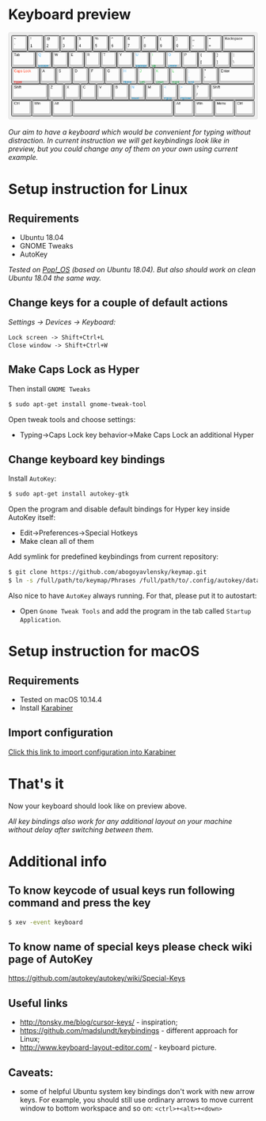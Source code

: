 # Keyboard preview

![Keyboard preview](keyboard-layout.png?raw=true "Title")

*Our aim to have a keyboard which would be convenient for typing without distraction.
In current instruction we will get keybindings look like in preview,
but you could change any of them on your own using current example.*

# Setup instruction for Linux

## Requirements

* Ubuntu 18.04
* GNOME Tweaks
* AutoKey

*Tested on [Pop!_OS](https://system76.com/pop) (based on Ubuntu 18.04).
But also should work on clean Ubuntu 18.04 the same way.*

## Change keys for a couple of default actions

*Settings -> Devices -> Keyboard:*

```
Lock screen -> Shift+Ctrl+L
Close window -> Shift+Ctrl+W
```

## Make Caps Lock as Hyper

Then install `GNOME Tweaks`

```bash
$ sudo apt-get install gnome-tweak-tool
```

Open tweak tools and choose settings:

* Typing->Caps Lock key behavior->Make Caps Lock an additional Hyper

## Change keyboard key bindings

Install `AutoKey`:

```bash
$ sudo apt-get install autokey-gtk
```

Open the program and disable default bindings for Hyper key inside AutoKey
itself:

* Edit->Preferences->Special Hotkeys
* Make clean all of them

Add symlink for predefined keybindings from current repository:

```bash
$ git clone https://github.com/abogoyavlensky/keymap.git
$ ln -s /full/path/to/keymap/Phrases /full/path/to/.config/autokey/data/Phrases
```

Also nice to have `AutoKey` always running. For that, please put it to
autostart:

* Open `Gnome Tweak Tools` and add the program in the tab called
`Startup Application`.

# Setup instruction for macOS

## Requirements
* Tested on macOS 10.14.4
* Install [Karabiner](https://pqrs.org/osx/karabiner/index.html)

## Import configuration

[Click this link to import configuration into Karabiner](karabiner://karabiner/assets/complex_modifications/import?url=https://raw.githubusercontent.com/abogoyavlensky/keymap/master/Karabiner/keymap.json)

# That's it

Now your keyboard should look like on preview above.

*All key bindings also work for any additional layout on your machine
without delay after switching between them.*

# Additional info

## To know keycode of usual keys run following command and press the key

```bash
$ xev -event keyboard
```

## To know name of special keys please check wiki page of AutoKey

https://github.com/autokey/autokey/wiki/Special-Keys

## Useful links

* http://tonsky.me/blog/cursor-keys/ - inspiration;
* https://github.com/madslundt/keybindings - different approach for Linux;
* http://www.keyboard-layout-editor.com/ - keyboard picture.

## Caveats:

* some of helpful Ubuntu system key bindings don't work with new arrow
keys. For example, you should still use ordinary arrows to move
current window to bottom workspace and so on: `<ctrl>+<alt>+<down>`

